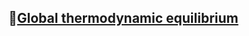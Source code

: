 ## 🔰[Global thermodynamic equilibrium](https://viadean.notion.site/Global-thermodynamic-equilibrium-1311ae7b9a3280719bb7edc228e05280?pvs=4)
